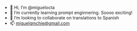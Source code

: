 - 👋 Hi, I’m @miguelocta
- 🌱 I’m currently learning prompt enginnering. Soooo exciting!
- 💞️ I’m looking to collaborate on translations to Spanish
- 📫 miguelgmchie@gmail.com

<!---
miguelocta/miguelocta is a ✨ special ✨ repository because its `README.md` (this file) appears on your GitHub profile.
You can click the Preview link to take a look at your changes.
--->
